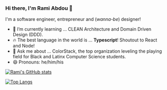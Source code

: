 ### Hi there, I'm Rami Abdou 👋

I'm a software engineer, entrepreneur and (_wanna-be_) designer!

- 🌱 I’m currently learning ... CLEAN Architecture and Domain Driven Design (DDD).
- 🔥 The best language in the world is ... **Typescript**! Shoutout to React and Node!
- 💬 Ask me about ... ColorStack, the top organization leveling the playing field for Black and Latinx Computer Science students.
- 😄 Pronouns: he/him/his

[![Rami's GitHub stats](https://github-readme-stats.vercel.app/api?username=ramiAbdou&hide=stars,contribs&show_icons=true&theme=dracula)](https://github.com/anuraghazra/github-readme-stats)

[![Top Langs](https://github-readme-stats.vercel.app/api/top-langs/?username=ramiAbdou)](https://github.com/anuraghazra/github-readme-stats)

